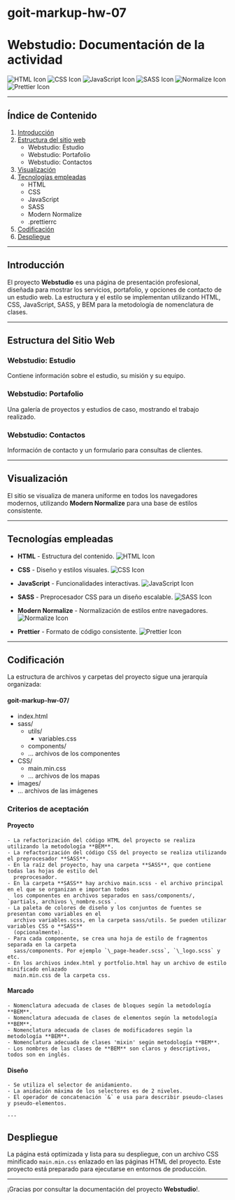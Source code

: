 # goit-markup-hw-07
# Webstudio: Documentación de la actividad

![HTML Icon](https://img.icons8.com/color/48/000000/html-5--v1.png) ![CSS Icon](https://img.icons8.com/color/48/000000/css3.png) ![JavaScript Icon](https://img.icons8.com/color/48/000000/javascript--v1.png) ![SASS Icon](https://img.icons8.com/color/48/000000/sass-avatar.png) ![Normalize Icon](https://img.icons8.com/color/48/000000/checked.png) ![Prettier Icon](https://img.icons8.com/color/48/000000/developer.png)

---

## Índice de Contenido

1. [Introducción](#introducción)
2. [Estructura del sitio web](#estructura-del-sitio-web)
   - Webstudio: Estudio
   - Webstudio: Portafolio
   - Webstudio: Contactos
3. [Visualización](#visualización)
4. [Tecnologías empleadas](#tecnologías-empleadas)
   - HTML
   - CSS
   - JavaScript
   - SASS
   - Modern Normalize
   - .prettierrc
5. [Codificación](#codificación)
6. [Despliegue](#despliegue)

---

## Introducción

El proyecto **Webstudio** es una página de presentación profesional, diseñada para mostrar los servicios, portafolio, y opciones de contacto de un estudio web. La estructura y el estilo se implementan utilizando HTML, CSS, JavaScript, SASS, y BEM para la metodología de nomenclatura de clases.

---

## Estructura del Sitio Web

### Webstudio: Estudio
Contiene información sobre el estudio, su misión y su equipo.

### Webstudio: Portafolio
Una galería de proyectos y estudios de caso, mostrando el trabajo realizado.

### Webstudio: Contactos
Información de contacto y un formulario para consultas de clientes.

---

## Visualización

El sitio se visualiza de manera uniforme en todos los navegadores modernos, utilizando **Modern Normalize** para una base de estilos consistente.

---

## Tecnologías empleadas

- **HTML** - Estructura del contenido.
  ![HTML Icon](https://img.icons8.com/color/48/000000/html-5--v1.png)

- **CSS** - Diseño y estilos visuales.
  ![CSS Icon](https://img.icons8.com/color/48/000000/css3.png)

- **JavaScript** - Funcionalidades interactivas.
  ![JavaScript Icon](https://img.icons8.com/color/48/000000/javascript--v1.png)

- **SASS** - Preprocesador CSS para un diseño escalable.
  ![SASS Icon](https://img.icons8.com/color/48/000000/sass-avatar.png)

- **Modern Normalize** - Normalización de estilos entre navegadores.
  ![Normalize Icon](https://img.icons8.com/color/48/000000/checked.png)

- **Prettier** - Formato de código consistente.
  ![Prettier Icon](https://img.icons8.com/color/48/000000/developer.png)

---

## Codificación

La estructura de archivos y carpetas del proyecto sigue una jerarquía organizada:

  #### goit-markup-hw-07/

  - index.html
  - sass/
    - utils/
      - variables.css
    - components/
    - ... archivos de los componentes
  - CSS/
    - main.min.css
    - ... archivos de los mapas
  - images/
  - ... archivos de las imágenes
    
### Criterios de aceptación

  #### Proyecto

    - La refactorización del código HTML del proyecto se realiza utilizando la metodología **BEM**.
    - La refactorización del código CSS del proyecto se realiza utilizando el preprocesador **SASS**.
    - En la raíz del proyecto, hay una carpeta **SASS**, que contiene todas las hojas de estilo del
      preprocesador.
    - En la carpeta **SASS** hay archivo main.scss - el archivo principal en el que se organizan e importan todos
      los componentes en archivos separados en sass/components/, `partials, archivos \_nombre.scss`.
    - La paleta de colores de diseño y los conjuntos de fuentes se presentan como variables en el
      archivo variables.scss, en la carpeta sass/utils. Se pueden utilizar variables CSS o **SASS**
      (opcionalmente).
    - Para cada componente, se crea una hoja de estilo de fragmentos separada en la carpeta
      sass/components. Por ejemplo `\_page-header.scss`, `\_logo.scss` y etc.
    - En los archivos index.html y portfolio.html hay un archivo de estilo minificado enlazado
      main.min.css de la carpeta css.

  #### Marcado

    - Nomenclatura adecuada de clases de bloques según la metodología **BEM**.
    - Nomenclatura adecuada de clases de elementos según la metodología **BEM**.
    - Nomenclatura adecuada de clases de modificadores según la metodología **BEM**.
    - Nomenclatura adecuada de clases 'mixin' según metodología **BEM**.
    - Los nombres de las clases de **BEM** son claros y descriptivos, todos son en inglés.

  #### Diseño

    - Se utiliza el selector de anidamiento.
    - La anidación máxima de los selectores es de 2 niveles.
    - El operador de concatenación `&` e usa para describir pseudo-clases y pseudo-elementos.

    ---

## Despliegue

La página está optimizada y lista para su despliegue, con un archivo CSS minificado `main.min.css` enlazado en las páginas HTML del proyecto. Este proyecto está preparado para ejecutarse en entornos de producción.

---

¡Gracias por consultar la documentación del proyecto **Webstudio**!.
